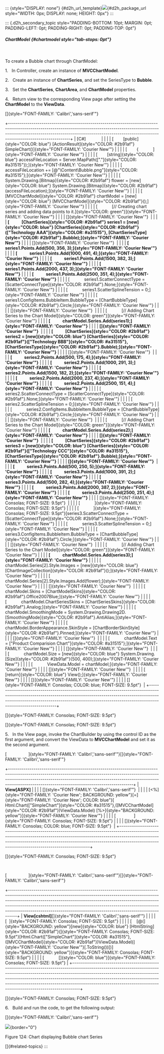 ::: {style="DISPLAY: none"}
[](ms-xhelp:///?Id=d2h_url_template){#d2h_url_template}![](!package_url!){#d2h_package_url style="WIDTH: 0px; DISPLAY: none; HEIGHT: 0px"}
:::

::: {.d2h_secondary_topic style="PADDING-BOTTOM: 10pt; MARGIN: 0pt; PADDING-LEFT: 0pt; PADDING-RIGHT: 0pt; PADDING-TOP: 0pt"}
##### ChartModel {#chartmodel style="tab-stops: 0pt"}

 

To create a Bubble chart through ChartModel:

1.   In Controller, create an instance of **MVCChartModel**.

2.   Create an instance of **ChartSeries**, and set the SeriesType to **Bubble**.

3.   Set the **ChartSeries**, **ChartArea**, and **ChartModel** properties.

4.   Return view to the corresponding View page after setting the **ChartModel** to the **ViewData**.

[]{style="FONT-FAMILY: 'Calibri','sans-serif'"} 

+-------------------------------------------------------------------------------------------------------------------------------------------------------------------------------------------------------------------------------------------------------------------------+
| \[C#\]                                                                                                                                                                                                                                                                  |
|                                                                                                                                                                                                                                                                         |
| [        [public]{style="COLOR: blue"} [ActionResult]{style="COLOR: #2b91af"} SimpleChart()]{style="FONT-FAMILY: 'Courier New'"}                                                                                                                                        |
|                                                                                                                                                                                                                                                                         |
| [        {            ]{style="FONT-FAMILY: 'Courier New'"}                                                                                                                                                                                                             |
|                                                                                                                                                                                                                                                                         |
| [        [string]{style="COLOR: blue"} accessFileLocation = Server.MapPath([\".\"]{style="COLOR: #a31515"});]{style="FONT-FAMILY: 'Courier New'"}                                                                                                                       |
|                                                                                                                                                                                                                                                                         |
| [            accessFileLocation += [@\"\\Content\\Bubble.png\"]{style="COLOR: #a31515"};]{style="FONT-FAMILY: 'Courier New'"}                                                                                                                                           |
|                                                                                                                                                                                                                                                                         |
| [            System.Drawing.[Bitmap]{style="COLOR: #2b91af"} flower = [new]{style="COLOR: blue"} System.Drawing.[Bitmap]{style="COLOR: #2b91af"}(accessFileLocation);]{style="FONT-FAMILY: 'Courier New'"}                                                              |
|                                                                                                                                                                                                                                                                         |
| [            [MVCChartModel]{style="COLOR: #2b91af"} chartModel = [new]{style="COLOR: blue"} [MVCChartModel]{style="COLOR: #2b91af"}();]{style="FONT-FAMILY: 'Courier New'"}                                                                                            |
|                                                                                                                                                                                                                                                                         |
| [            [// Creating chart series and adding data points to it.]{style="COLOR: green"}]{style="FONT-FAMILY: 'Courier New'"}                                                                                                                                        |
|                                                                                                                                                                                                                                                                         |
| []{style="FONT-FAMILY: 'Courier New'"}                                                                                                                                                                                                                                  |
|                                                                                                                                                                                                                                                                         |
| **[            [ChartSeries]{style="COLOR: #2b91af"} series1 = [new]{style="COLOR: blue"} [ChartSeries]{style="COLOR: #2b91af"}([\"Technology AAA\"]{style="COLOR: #a31515"}, [ChartSeriesType]{style="COLOR: #2b91af"}.Bubble);]{style="FONT-FAMILY: 'Courier New'"}** |
|                                                                                                                                                                                                                                                                         |
| []{style="FONT-FAMILY: 'Courier New'"}                                                                                                                                                                                                                                  |
|                                                                                                                                                                                                                                                                         |
| **[            series1.Points.Add(500, 356, 3);]{style="FONT-FAMILY: 'Courier New'"}**                                                                                                                                                                                  |
|                                                                                                                                                                                                                                                                         |
| **[            series1.Points.Add(1000, 491, 4);]{style="FONT-FAMILY: 'Courier New'"}**                                                                                                                                                                                 |
|                                                                                                                                                                                                                                                                         |
| **[            series1.Points.Add(1500, 382, 3);]{style="FONT-FAMILY: 'Courier New'"}**                                                                                                                                                                                 |
|                                                                                                                                                                                                                                                                         |
| **[            series1.Points.Add(2000, 437, 3);]{style="FONT-FAMILY: 'Courier New'"}**                                                                                                                                                                                 |
|                                                                                                                                                                                                                                                                         |
| **[            series1.Points.Add(2500, 351, 4);]{style="FONT-FAMILY: 'Courier New'"}**                                                                                                                                                                                 |
|                                                                                                                                                                                                                                                                         |
| [            series1.ScatterConnectType = [ScatterConnectType]{style="COLOR: #2b91af"}.None;]{style="FONT-FAMILY: 'Courier New'"}                                                                                                                                       |
|                                                                                                                                                                                                                                                                         |
| [            series1.ScatterSplineTension = 0;]{style="FONT-FAMILY: 'Courier New'"}                                                                                                                                                                                     |
|                                                                                                                                                                                                                                                                         |
| [            series1.ConfigItems.BubbleItem.BubbleType = [ChartBubbleType]{style="COLOR: #2b91af"}.Circle;]{style="FONT-FAMILY: 'Courier New'"}                                                                                                                         |
|                                                                                                                                                                                                                                                                         |
| []{style="FONT-FAMILY: 'Courier New'"}                                                                                                                                                                                                                                  |
|                                                                                                                                                                                                                                                                         |
| [            [// Adding Chart Series to the Chart Model]{style="COLOR: green"}]{style="FONT-FAMILY: 'Courier New'"}                                                                                                                                                     |
|                                                                                                                                                                                                                                                                         |
| **[            chartModel.Series.Add(series1);]{style="FONT-FAMILY: 'Courier New'"}**                                                                                                                                                                                   |
|                                                                                                                                                                                                                                                                         |
| **[]{style="FONT-FAMILY: 'Courier New'"}**                                                                                                                                                                                                                              |
|                                                                                                                                                                                                                                                                         |
| **[            [ChartSeries]{style="COLOR: #2b91af"} series2 = [new]{style="COLOR: blue"} [ChartSeries]{style="COLOR: #2b91af"}([\"Technology BBB\"]{style="COLOR: #a31515"}, [ChartSeriesType]{style="COLOR: #2b91af"}.Bubble);]{style="FONT-FAMILY: 'Courier New'"}** |
|                                                                                                                                                                                                                                                                         |
| []{style="FONT-FAMILY: 'Courier New'"}                                                                                                                                                                                                                                  |
|                                                                                                                                                                                                                                                                         |
| **[            series2.Points.Add(500, 175, 4);]{style="FONT-FAMILY: 'Courier New'"}**                                                                                                                                                                                  |
|                                                                                                                                                                                                                                                                         |
| **[            series2.Points.Add(1000, 291, 3);]{style="FONT-FAMILY: 'Courier New'"}**                                                                                                                                                                                 |
|                                                                                                                                                                                                                                                                         |
| **[            series2.Points.Add(1500, 182, 2);]{style="FONT-FAMILY: 'Courier New'"}**                                                                                                                                                                                 |
|                                                                                                                                                                                                                                                                         |
| **[            series2.Points.Add(2000, 237, 4);]{style="FONT-FAMILY: 'Courier New'"}**                                                                                                                                                                                 |
|                                                                                                                                                                                                                                                                         |
| **[            series2.Points.Add(2500, 151, 4);]{style="FONT-FAMILY: 'Courier New'"}**                                                                                                                                                                                 |
|                                                                                                                                                                                                                                                                         |
| [            series2.ScatterConnectType = [ScatterConnectType]{style="COLOR: #2b91af"}.None;]{style="FONT-FAMILY: 'Courier New'"}                                                                                                                                       |
|                                                                                                                                                                                                                                                                         |
| [            series2.ScatterSplineTension = 0;]{style="FONT-FAMILY: 'Courier New'"}                                                                                                                                                                                     |
|                                                                                                                                                                                                                                                                         |
| [            series2.ConfigItems.BubbleItem.BubbleType = [ChartBubbleType]{style="COLOR: #2b91af"}.Circle;]{style="FONT-FAMILY: 'Courier New'"}                                                                                                                         |
|                                                                                                                                                                                                                                                                         |
| []{style="FONT-FAMILY: 'Courier New'"}                                                                                                                                                                                                                                  |
|                                                                                                                                                                                                                                                                         |
| [            [// Adding Chart Series to the Chart Model]{style="COLOR: green"}]{style="FONT-FAMILY: 'Courier New'"}                                                                                                                                                     |
|                                                                                                                                                                                                                                                                         |
| **[            chartModel.Series.Add(series2);]{style="FONT-FAMILY: 'Courier New'"}**                                                                                                                                                                                   |
|                                                                                                                                                                                                                                                                         |
| **[]{style="FONT-FAMILY: 'Courier New'"}**                                                                                                                                                                                                                              |
|                                                                                                                                                                                                                                                                         |
| **[            [ChartSeries]{style="COLOR: #2b91af"} series3 = [new]{style="COLOR: blue"} [ChartSeries]{style="COLOR: #2b91af"}([\"Technology CCC\"]{style="COLOR: #a31515"}, [ChartSeriesType]{style="COLOR: #2b91af"}.Bubble);]{style="FONT-FAMILY: 'Courier New'"}** |
|                                                                                                                                                                                                                                                                         |
| **[]{style="FONT-FAMILY: 'Courier New'"}**                                                                                                                                                                                                                              |
|                                                                                                                                                                                                                                                                         |
| **[            series3.Points.Add(500, 250, 5);]{style="FONT-FAMILY: 'Courier New'"}**                                                                                                                                                                                  |
|                                                                                                                                                                                                                                                                         |
| **[            series3.Points.Add(1000, 391, 2);]{style="FONT-FAMILY: 'Courier New'"}**                                                                                                                                                                                 |
|                                                                                                                                                                                                                                                                         |
| **[            series3.Points.Add(1500, 282, 4);]{style="FONT-FAMILY: 'Courier New'"}**                                                                                                                                                                                 |
|                                                                                                                                                                                                                                                                         |
| **[            series3.Points.Add(2000, 387, 2);]{style="FONT-FAMILY: 'Courier New'"}**                                                                                                                                                                                 |
|                                                                                                                                                                                                                                                                         |
| **[            series3.Points.Add(2500, 251, 4);]{style="FONT-FAMILY: 'Courier New'"}**                                                                                                                                                                                 |
|                                                                                                                                                                                                                                                                         |
| []{style="FONT-FAMILY: Consolas; FONT-SIZE: 9.5pt"}                                                                                                                                                                                                                     |
|                                                                                                                                                                                                                                                                         |
| [            ]{style="FONT-FAMILY: Consolas; FONT-SIZE: 9.5pt"}                                                                                                                                                                                                         |
|                                                                                                                                                                                                                                                                         |
| [            ]{style="FONT-FAMILY: Consolas; FONT-SIZE: 9.5pt"}[series3.ScatterConnectType = [ScatterConnectType]{style="COLOR: #2b91af"}.None;]{style="FONT-FAMILY: 'Courier New'"}                                                                                    |
|                                                                                                                                                                                                                                                                         |
| [            series3.ScatterSplineTension = 0;]{style="FONT-FAMILY: 'Courier New'"}                                                                                                                                                                                     |
|                                                                                                                                                                                                                                                                         |
| [            series3.ConfigItems.BubbleItem.BubbleType = [ChartBubbleType]{style="COLOR: #2b91af"}.Circle;]{style="FONT-FAMILY: 'Courier New'"}                                                                                                                         |
|                                                                                                                                                                                                                                                                         |
| []{style="FONT-FAMILY: 'Courier New'"}                                                                                                                                                                                                                                  |
|                                                                                                                                                                                                                                                                         |
| [            [// Adding Chart Series to the Chart Model]{style="COLOR: green"}]{style="FONT-FAMILY: 'Courier New'"}                                                                                                                                                     |
|                                                                                                                                                                                                                                                                         |
| **[            chartModel.Series.Add(series3);]{style="FONT-FAMILY: 'Courier New'"}**                                                                                                                                                                                   |
|                                                                                                                                                                                                                                                                         |
| [            chartModel.Series\[2\].Style.Images = [new]{style="COLOR: blue"} [ChartImageCollection]{style="COLOR: #2b91af"}();]{style="FONT-FAMILY: 'Courier New'"}                                                                                                    |
|                                                                                                                                                                                                                                                                         |
| [            chartModel.Series\[2\].Style.Images.Add(flower);]{style="FONT-FAMILY: 'Courier New'"}                                                                                                                                                                      |
|                                                                                                                                                                                                                                                                         |
| []{style="FONT-FAMILY: 'Courier New'"}                                                                                                                                                                                                                                  |
|                                                                                                                                                                                                                                                                         |
| [            chartModel.Skins = [ChartModelSkins]{style="COLOR: #2b91af"}.Office2007Blue;]{style="FONT-FAMILY: 'Courier New'"}                                                                                                                                          |
|                                                                                                                                                                                                                                                                         |
| [            chartModel.ChartSeriesSkins = [ChartSeriesSkins]{style="COLOR: #2b91af"}.Analog;]{style="FONT-FAMILY: 'Courier New'"}                                                                                                                                      |
|                                                                                                                                                                                                                                                                         |
| [            chartModel.SmoothingMode = System.Drawing.Drawing2D.[SmoothingMode]{style="COLOR: #2b91af"}.AntiAlias;]{style="FONT-FAMILY: 'Courier New'"}                                                                                                                |
|                                                                                                                                                                                                                                                                         |
| [            chartModel.BorderAppearance.SkinStyle = [ChartBorderSkinStyle]{style="COLOR: #2b91af"}.Pinned;]{style="FONT-FAMILY: 'Courier New'"}                                                                                                                        |
|                                                                                                                                                                                                                                                                         |
| []{style="FONT-FAMILY: 'Courier New'"}                                                                                                                                                                                                                                  |
|                                                                                                                                                                                                                                                                         |
| [            chartModel.Text = [\"Product Comparision Chart\"]{style="COLOR: #a31515"};]{style="FONT-FAMILY: 'Courier New'"}                                                                                                                                            |
|                                                                                                                                                                                                                                                                         |
| []{style="FONT-FAMILY: 'Courier New'"}                                                                                                                                                                                                                                  |
|                                                                                                                                                                                                                                                                         |
| [            chartModel.Size = [new]{style="COLOR: blue"} System.Drawing.[Size]{style="COLOR: #2b91af"}(500, 400);]{style="FONT-FAMILY: 'Courier New'"}                                                                                                                 |
|                                                                                                                                                                                                                                                                         |
| [            ViewData.Model = chartModel;]{style="FONT-FAMILY: 'Courier New'"}                                                                                                                                                                                          |
|                                                                                                                                                                                                                                                                         |
| []{style="FONT-FAMILY: 'Courier New'"}                                                                                                                                                                                                                                  |
|                                                                                                                                                                                                                                                                         |
| [            [return]{style="COLOR: blue"} View();]{style="FONT-FAMILY: 'Courier New'"}                                                                                                                                                                                 |
|                                                                                                                                                                                                                                                                         |
| [}]{style="FONT-FAMILY: 'Courier New'"}                                                                                                                                                                                                                                 |
|                                                                                                                                                                                                                                                                         |
| []{style="FONT-FAMILY: Consolas; COLOR: blue; FONT-SIZE: 9.5pt"}                                                                                                                                                                                                        |
+-------------------------------------------------------------------------------------------------------------------------------------------------------------------------------------------------------------------------------------------------------------------------+

[]{style="FONT-FAMILY: Consolas; FONT-SIZE: 9.5pt"} 

[]{style="FONT-FAMILY: Consolas; FONT-SIZE: 9.5pt"} 

5.   In the View page, invoke the ChartBuilder by using the control ID as the first argument, and convert the ViewData to **MVCChartModel** and set it as the second argument.

[                  ]{style="FONT-FAMILY: 'Calibri','sans-serif'"}[]{style="FONT-FAMILY: 'Calibri','sans-serif'"}

+---------------------------------------------------------------------------------------------------------------------------------------------------------------------------------------------------------------------------------------------------------------------------------------------------------+
| **View\[ASPX\]**                                                                                                                                                                                                                                                                                        |
|                                                                                                                                                                                                                                                                                                         |
| []{style="FONT-FAMILY: 'Calibri','sans-serif'"}                                                                                                                                                                                                                                                         |
|                                                                                                                                                                                                                                                                                                         |
| [\<%]{style="FONT-FAMILY: 'Courier New'; BACKGROUND: yellow"}[=]{style="FONT-FAMILY: 'Courier New'; COLOR: blue"}[ Html.Chart([\"SimpleChart\"]{style="COLOR: #a31515"},([MVCChartModel]{style="COLOR: #2b91af"})ViewData.Model) [%\>]{style="BACKGROUND: yellow"}]{style="FONT-FAMILY: 'Courier New'"} |
|                                                                                                                                                                                                                                                                                                         |
| [               ]{style="FONT-FAMILY: Consolas; FONT-SIZE: 9.5pt"}                                                                                                                                                                                                                                      |
|                                                                                                                                                                                                                                                                                                         |
| []{style="FONT-FAMILY: Consolas; COLOR: blue; FONT-SIZE: 9.5pt"}                                                                                                                                                                                                                                        |
+---------------------------------------------------------------------------------------------------------------------------------------------------------------------------------------------------------------------------------------------------------------------------------------------------------+

[]{style="FONT-FAMILY: Consolas; FONT-SIZE: 9.5pt"} 

 

[                  ]{style="FONT-FAMILY: 'Calibri','sans-serif'"}[]{style="FONT-FAMILY: 'Calibri','sans-serif'"}

+----------------------------------------------------------------------------------------------------------------------------------------------------------------------------------------------------------------------------------------------------------------------------------------------------------------------------------------------------------------------------------------------------------+
| **View\[cshtml\]**[]{style="FONT-FAMILY: 'Calibri','sans-serif'"}                                                                                                                                                                                                                                                                                                                                        |
|                                                                                                                                                                                                                                                                                                                                                                                                          |
| [  ]{style="FONT-FAMILY: Consolas; FONT-SIZE: 9.5pt"}                                                                                                                                                                                                                                                                                                                                                    |
|                                                                                                                                                                                                                                                                                                                                                                                                          |
| [    [@(]{style="BACKGROUND: yellow"}[new]{style="COLOR: blue"} [HtmlString]{style="COLOR: #2b91af"}(]{style="FONT-FAMILY: Consolas; FONT-SIZE: 9.5pt"}[Html.Chart([\"SimpleChart\"]{style="COLOR: #a31515"},([MVCChartModel]{style="COLOR: #2b91af"})ViewData.Model)]{style="FONT-FAMILY: 'Courier New'"}[.ToString())[)]{style="BACKGROUND: yellow"}]{style="FONT-FAMILY: Consolas; FONT-SIZE: 9.5pt"} |
|                                                                                                                                                                                                                                                                                                                                                                                                          |
| [            []{style="COLOR: blue"}]{style="FONT-FAMILY: Consolas; FONT-SIZE: 9.5pt"}                                                                                                                                                                                                                                                                                                                   |
+----------------------------------------------------------------------------------------------------------------------------------------------------------------------------------------------------------------------------------------------------------------------------------------------------------------------------------------------------------------------------------------------------------+

[]{style="FONT-FAMILY: Consolas; FONT-SIZE: 9.5pt"} 

6.   Build and run the code, to get the following output:

[]{style="FONT-FAMILY: 'Calibri','sans-serif'"} 

![](ImagesExt/image69_100.png){border="0"}

Figure 124: Chart displaying Bubble chart Series

[]{#related-topics}
:::
